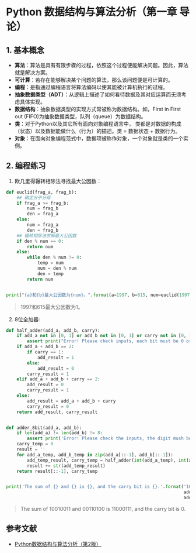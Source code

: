 # Python 数据结构与算法分析（第一章 导论）

## 1. 基本概念

- **算法**：算法是具有有限步骤的过程，依照这个过程便能解决问题。因此，算法就是解决方案。
- **可计算**：若存在能够解决某个问题的算法，那么该问题便是可计算的。
- **编程**：是指通过编程语言将算法编码以使其能被计算机执行的过程。
- **抽象数据类型（ADT）**：从逻辑上描述了如何看待数据及其对应运算而无须考虑具体实现。
- **数据结构**：抽象数据类型的实现方式常被称为数据结构。如，First in First out (FIFO)为抽象数据类型，队列（queue）为数据结构。
- **类**：对于Python以及其它所有面向对象编程语言中， 类都是对数据的构成（状态）以及数据能做什么（行为）的描述。类 = 数据状态 + 数据行为。
- **对象**：在面向对象编程范式中，数据项被称作对象，一个对象就是类的一个实例。

## 2. 编程练习

1. 欧几里得辗转相除法寻找最大公因数：

```python
def euclid(frag_a, frag_b):
    ## 确定分子分母
    if frag_a >= frag_b:
        num = frag_b
        den = frag_a
    else:
        num = frag_a
        den = frag_b
    ## 辗转相除法求解最大公因数
    if den % num == 0:
        return num
    else:
        while den % num != 0:
            temp = num
            num = den % num
            den = temp
        return num


print("{a}和{b}最大公因数为{num}。".format(a=1997, b=615, num=euclid(1997, 615)))
```

> 1997和615最大公因数为1。

2. 8位全加器:

```python
def half_adder(add_a, add_b, carry):
    if add_a not in [0, 1] or add_b not in [0, 1] or carry not in [0, 1]:
        assert print("Error! Please check inputs, each bit must be 0 or 1.")
    if add_a + add_b == 2:
        if carry == 1:
            add_result = 1
        else:
            add_result = 0
        carry_result = 1
    elif add_a + add_b + carry == 2:
        add_result = 0
        carry_result = 1
    else:
        add_result = add_a + add_b + carry
        carry_result = 0
    return add_result, carry_result


def adder_8bit(add_a, add_b):
    if len(add_a) != len(add_b) != 8:
        assert print('Error! Please check the inputs, the digit mush be eight.')
    carry_temp = 0
    result = ''
    for add_a_temp, add_b_temp in zip(add_a[::-1], add_b[::-1]):
        add_temp_result, carry_temp = half_adder(int(add_a_temp), int(add_b_temp), carry_temp)
        result += str(add_temp_result)
    return result[::-1], carry_temp


print('The sum of {} and {} is {}, and the carry bit is {}.'.format('10010011', '00110100',
                                                                    adder_8bit('10010011', '00110100')[0],
                                                                    adder_8bit('10010011', '00110100')[1]))
```
> The sum of 10010011 and 00110100 is 11000111, and the carry bit is 0.

## 参考文献

- [Python数据结构与算法分析（第2版）](https://yun.weicheng.men/Book/Python%E6%95%B0%E6%8D%AE%E7%BB%93%E6%9E%84%E4%B8%8E%E7%AE%97%E6%B3%95%E5%88%86%E6%9E%90_%E7%AC%AC2%E7%89%88.pdf)

